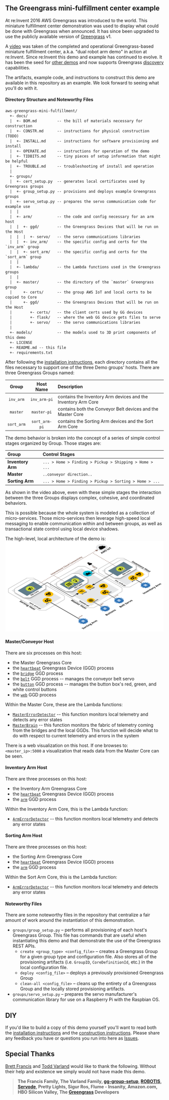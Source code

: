 ## The Greengrass mini-fulfillment center example 

At re:Invent 2016 AWS Greengrass was introduced to the world. This miniature 
fulfillment center demonstration was used to display what could be done with 
Greengrass when announced. It has since been upgraded to use the publicly available 
version of [Greengrass](https://aws.amazon.com/greengrass/) v1.
 
A [video](https://youtu.be/XQQjX8GTEko?t=27m27s) was taken of the completed and 
operational Greengrass-based miniature fulfillment center, a.k.a. "dual robot arm demo" 
in action at re:Invent. Since re:Invent this demo and example has continued to 
evolve. It has been the seed for [other demos](https://youtu.be/dpatdO2uPCA) and 
now supports Greengrass [discovery](http://docs.aws.amazon.com/greengrass/latest/developerguide/gg-discover-api.html) 
capabilities. 

The artifacts, example code, and instructions to construct this demo are 
available in this repository as an example. We look forward to seeing what 
you'll do with it.

#### Directory Structure and Noteworthy Files
```
aws-greengrass-mini-fulfillment/
  +- docs/
  |  +- BOM.md         -- the bill of materials necessary for construction
  |  +- CONSTR.md      -- instructions for physical construction (TODO)
  |  +- INSTALL.md     -- instructions for software provisioning and install
  |  +- OPERATE.md     -- instructions for operation of the demo
  |  +- TIDBITS.md     -- tiny pieces of setup information that might be helpful
  |  +- TROUBLE.md     -- troubleshooting of install and operation
  |
  +- groups/
  |  +- cert_setup.py  -- generates local certificates used by Greengrass groups 
  |  +- group_setup.py -- provisions and deploys example Greengrass groups 
  |  +- servo_setup.py -- prepares the servo communication code for example use  
  |  |
  |  +- arm/           -- the code and config necessary for an arm host
  |  |  +- ggd/        -- the Greengrass Devices that will be run on the Host
  |  |  |  +- servo/   -- the servo communications libraries 
  |  |  +- inv_arm/    -- the specific config and certs for the `inv_arm` group 
  |  |  +- sort_arm/   -- the specific config and certs for the `sort_arm` group
  |  | 
  |  +- lambda/        -- the Lambda functions used in the Greengrass groups
  |  |
  |  +- master/        -- the directory of the `master` Greengrass group 
  |     +- certs/      -- the group AWS IoT and local certs to be copied to Core
  |     +- ggd/        -- the Greengrass Devices that will be run on the Host
  |        +- certs/   -- the client certs used by GG devices
  |        +- flask/   -- where the web GG device gets files to serve
  |        +- servo/   -- the servo communications libraries 
  |
  +- models/           -- the models used to 3D print components of this demo
  +- LICENSE
  +- README.md -- this file
  +- requirements.txt
```

After following the [installation instructions](docs/INSTALL.md), each directory 
contains all the files necessary to support one of the three Demo groups' hosts. 
There are three Greengrass Groups named: 

| Group | Host Name | Description |
| :---: | :---: | :--- |
| `inv_arm` | `inv_arm-pi` | contains the Inventory Arm devices and the Inventory Arm Core |
| `master` | `master-pi` | contains both the Conveyor Belt devices and the Master Core |
| `sort_arm` | `sort_arm-pi` | contains the Sorting Arm devices and the Sort Arm Core |

The demo behavior is broken into the concept of a series of simple control stages 
organized by Group. Those stages are:

| Group | Control Stages |
| :--- | :--- |
| **Inventory Arm** | `... > Home > Finding > Pickup > Shipping > Home > ...` |
| **Master** | `..conveyor direction..` |
| **Sorting Arm** | `... > Home > Finding > Pickup > Sorting > Home > ...` |

As shown in the video above, even with these simple stages the interaction between 
the three Groups displays complex, cohesive, and coordinated behaviors.

This is possible because the whole system is modeled as a collection of micro-services. 
Those micro-services then leverage high-speed local messaging to enable communication 
within and between groups, as well as transactional state control using local device 
shadows. 

The high-level, local architecture of the demo is:
![mini-fulfillment demo architecture](docs/img/demo-architecture.png)

#### Master/Conveyor Host
There are six processes on this host:
- the Master Greengrass Core
- the [`heartbeat`](groups/master/ggd/heartbeat.py) Greengrass Device (GGD) process
- the [`bridge`](groups/master/ggd/bridge.py) GGD process
- the [`belt`](groups/master/ggd/belt.py) GGD process -- manages the conveyor belt servo
- the [`button`](groups/master/ggd/button.py) GGD process -- manages the button box's red, green, and white control buttons
- the [`web`](groups/master/ggd/web.py) GGD process

Within the Master Core, these are the Lambda functions:
- [`MasterErrorDetector`](groups/lambda/MasterErrorDetector/error_detector.py) -- this function monitors local telemetry and detects any error states
- [`MasterBrain`](groups/lambda/MasterBrain/master_brain.py) -- this function monitors the fabric of telemetry coming from the 
  bridges and the local GGDs. This function will decide what to do with respect 
  to current telemetry and errors in the system

There is a web visualization on this host. If one browses to: `<master_ip>:5000` a 
visualization that reads data from the Master Core can be seen. 

#### Inventory Arm Host
There are three processes on this host:
- the Inventory Arm Greengrass Core
- the [`heartbeat`](groups/arm/ggd/heartbeat.py) Greengrass Device (GGD) process
- the [`arm`](groups/arm/ggd/arm.py) GGD process

Within the Inventory Arm Core, this is the Lambda function:
- [`ArmErrorDetector`](groups/lambda/ArmErrorDetector/error_detector.py) -- this function monitors local telemetry and detects any error states

#### Sorting Arm Host
There are three processes on this host:
- the Sorting Arm Greengrass Core
- the [`heartbeat`](groups/arm/ggd/heartbeat.py) Greengrass Device (GGD) process
- the [`arm`](groups/arm/ggd/arm.py) GGD process

Within the Sort Arm Core, this is the Lambda function:
- [`ArmErrorDetector`](groups/lambda/ArmErrorDetector/error_detector.py) -- this function monitors local telemetry and detects any error states


#### Noteworthy Files
There are some noteworthy files in the repository that centralize a fair amount 
of work around the instantiation of this demonstration.
- `groups/group_setup.py` – performs all provisioning of each host's Greengrass Group. 
This file has commands that are useful when instantiating this demo and that demonstrate the use of the Greengrass REST APIs.
    - `create <group_type> <config_file>` – creates a Greengrass Group for a given 
    group type and configuration file. Also stores all of the provisioning 
    artifacts (i.e. `GroupID`, `CoreDefinitionId`, etc.) in the local configuration file.
    - `deploy <config_file>` – deploys a previously provisioned Greengrass Group
    - `clean-all <config_file>` – cleans up the entirety of a Greengrass Group 
    and the locally stored provisioning artifacts.
- `groups/servo_setup.py` – prepares the servo manufacturer's communication library 
for use on a Raspberry Pi with the Raspbian OS.

## DIY
If you'd like to build a copy of this demo yourself you'll want to read both 
the [installation instructions](docs/INSTALL.md) and the 
[construction instructions](docs/CONSTR.md). Please share any feedback you have 
or questions you run into here as [Issues](https://github.com/awslabs/aws-greengrass-mini-fulfillment/issues).

## Special Thanks
[Brett Francis](https://github.com/brettf) and [Todd Varland](https://github.com/toddvarland) would like to thank the following. Without their 
help and existence we simply would not have made this demo.

> **The Francis Family, The Varland Family, [gg-group-setup](https://github.com/awslabs/aws-greengrass-group-setup), 
[ROBOTIS](https://github.com/ROBOTIS-GIT/DynamixelSDK), [Servode](https://github.com/brettf/servode), 
Pretty Lights, Sigur Ros, Flume - Insanity, Amazon.com, HBO Silicon Valley, The [Greengrass](https://aws.amazon.com/greengrass/) Developers**
